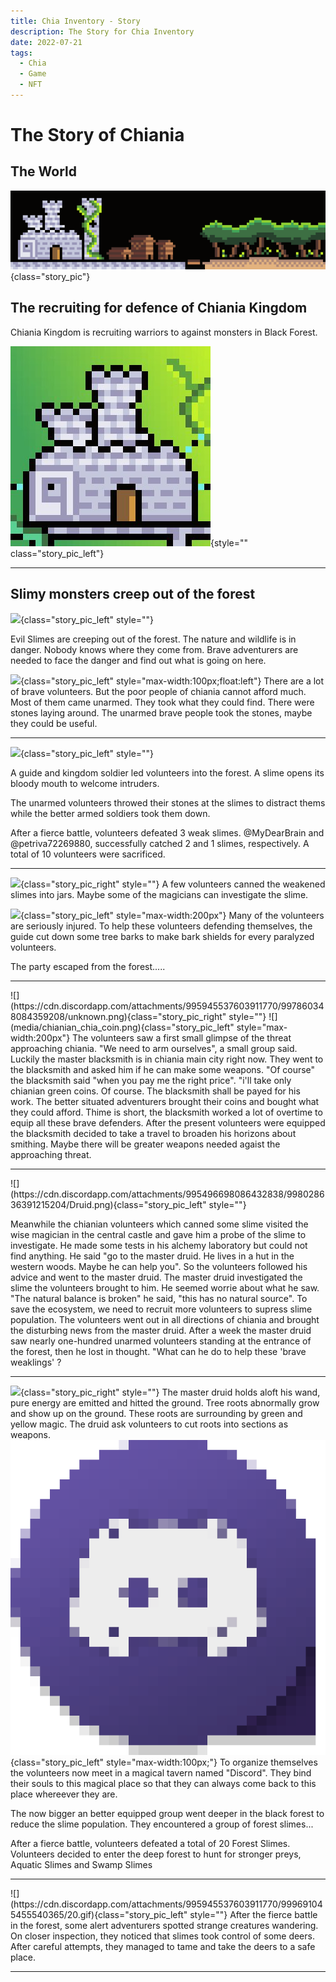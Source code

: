 ```yaml
---
title: Chia Inventory - Story
description: The Story for Chia Inventory
date: 2022-07-21
tags:
  - Chia
  - Game
  - NFT
---
```


<div class="chia_rpg_story" markdown="1">

# The Story of Chiania

## The World

![](2022-07-21-19-12-35.png){class="story_pic"}

## The recruiting for defence of Chiania Kingdom

Chiania Kingdom is recruiting warriors to against monsters in Black Forest. 

![](media/01_quest_start.jpg){style="" class="story_pic_left"}

<hr style="clear:both">

## Slimy monsters creep out of the forest

![](https://pbs.twimg.com/media/FXvtsLjaUAABMyx?format=png&name=small){class="story_pic_left" style=""}

Evil Slimes are creeping out of the forest. The nature and wildlife is in danger. Nobody knows where they come from. Brave adventurers are needed to face the danger and find out what is going on here.

![](https://ctxekgklf2tajkcmjc5xlupo2eixxoyrcy6q4gybwflrj444ma.arweave.net/FO5FGUsupg_SoTEi7ddHu0RF7uxEWPQ4bAbFXFPOcYA){class="story_pic_left" style="max-width:100px;float:left"}
There are a lot of brave volunteers. But the poor people of chiania cannot afford much. Most of them came unarmed. They took what they could find. There were stones laying around. The unarmed brave people took the stones, maybe they could be useful.


<hr style="clear:both" />

![](https://cdn.discordapp.com/attachments/995496698086432838/995497121107152926/Slime_forest.gif){class="story_pic_left" style=""}

A guide and kingdom soldier led volunteers into the forest. A slime opens its bloody mouth to welcome intruders.

The unarmed volunteers throwed their stones at the slimes to distract thems while the better armed soldiers took them down.

After a fierce battle, volunteers defeated 3 weak slimes. @MyDearBrain and @petriva72269880, successfully catched 2 and 1 slimes, respectively. A total of 10 volunteers were sacrificed.

<hr style="clear:both">

![](https://cdn.discordapp.com/attachments/995496698086432838/995497383628652624/Canned_Slime_All.gif){class="story_pic_right" style=""}
A few volunteers canned the weakened slimes into jars. Maybe some of the magicians can investigate the slime.

![](https://jrr3uaum4ty2ef5bmdpi27kod5kpvln3zok2zqrqfnz4oeoj.arweave.net/TGO6Aozk8aIXoWDej-X1OH1T6rbvLlazCMCtzxx-HJU){class="story_pic_left" style="max-width:200px"}
Many of the volunteers are seriously injured. To help these volunteers defending themselves, the guide cut down some tree barks to make bark shields for every paralyzed volunteers.

The party escaped from the forest.....
<hr style="clear:both">
![](https://cdn.discordapp.com/attachments/995945537603911770/997860348084359208/unknown.png){class="story_pic_right" style=""}
![](media/chianian_chia_coin.png){class="story_pic_left" style="max-width:200px"}
The volunteers saw a first small glimpse of the threat approaching chiania. "We need to arm ourselves", a small group said. Luckily the master blacksmith is in chiania main city right now. They went to the blacksmith and asked him if he can make some weapons. "Of course" the blacksmith said "when you pay me the right price". "i'll take only chianian green coins. Of course. The blacksmith shall be payed for his work. The better situated adventurers brought their coins and bought what they could afford. Thime is short, the blacksmith worked a lot of overtime to equip all these brave defenders. After the present volunteers were equipped the blacksmith decided to take a travel to broaden his horizons about smithing. Maybe there will be greater weapons needed agaist the approaching threat.

<hr style="clear:both">
![](https://cdn.discordapp.com/attachments/995496698086432838/998028636391215204/Druid.png){class="story_pic_left" style=""}

Meanwhile the chianian volunteers which canned some slime visited the wise magician in the central castle and gave him a probe of the slime to investigate. He made some tests in his alchemy laboratory but could not find anything. He said "go to the master druid. He lives in a hut in the western woods. Maybe he can help you". So the volunteers followed his advice and went to the master druid. The master druid investigated the slime the volunteers brought to him. He seemed worrie about what he saw. "The natural balance is broken" he said, "this has no natural source". To save the ecosystem, we need to recruit more volunteers to supress slime population. The volunteers went out in all directions of chiania and brought the disturbing news from the master druid. After a week the master druid saw nearly one-hundred unarmed volunteers standing at the entrance of the forest, then he lost in thought. "What can he do to help these 'brave weaklings' ?
<hr style="clear:both">

![](https://cdn.discordapp.com/attachments/995484176428044378/999473901346242590/Enhanced_Tree_Root_12.gif){class="story_pic_right" style=""}
The master druid holds aloft his wand, pure energy are emitted and hitted the ground. Tree roots abnormally grow and show up on the ground. These roots are surrounding by green and yellow magic. The druid ask volunteers to cut roots into sections as weapons.
![](media/discord_pixel.png){class="story_pic_left" style="max-width:100px;"}
To organize themselves the volunteers now meet in a magical tavern named "Discord". They bind their souls to this magical place so that they can always come back to this place whereever they are.


The now bigger an better equipped group went deeper in the black forest to reduce the slime population. They encountered a group of forest slimes...

After a fierce battle, volunteers defeated a total of 20 Forest Slimes. Volunteers decided to enter the deep forest to hunt for stronger preys, Aquatic Slimes and Swamp Slimes

<hr style="clear:both">
![](https://cdn.discordapp.com/attachments/995945537603911770/999691045455540365/20.gif){class="story_pic_left" style=""}
After the fierce battle in the forest, some alert adventurers spotted strange creatures wandering. On closer inspection, they noticed that slimes took control of some deers. After careful attempts, they managed to tame and take the deers to a safe place.

<hr style="clear:both">


</div>

